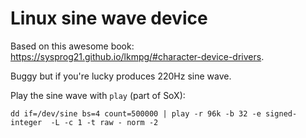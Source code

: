 # Linux sine wave device

Based on this awesome book: https://sysprog21.github.io/lkmpg/#character-device-drivers.

Buggy but if you're lucky produces 220Hz sine wave.

Play the sine wave with `play` (part of SoX):

```
dd if=/dev/sine bs=4 count=500000 | play -r 96k -b 32 -e signed-integer  -L -c 1 -t raw - norm -2
```
